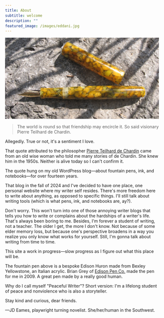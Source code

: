 ```yaml
---
title: About
subtitle: welcome
description: ""
featured_image: /images/eddani.jpg
---
```


![](/images/edisonrock.jpg)

> The world is round so that friendship may encircle it. So said visionary Pierre Teilhard de Chardin.

Allegedly. True or not, it's a sentiment I love.

That quote attributed to the philosopher <a href="https://www.britannica.com/biography/Pierre-Teilhard-de-Chardin">Pierre Teilhard de Chardin</a> came from an old wise woman who told me many stories of de Chardin. She knew him in the 1950s. Neither is alive today so I can't confirm it.

The quote hung on my old WordPress blog—about fountain pens, ink, and notebooks—for over fourteen years.

That blog in the fall of 2024 and I've decided to have one place, one personal website where my writer self resides. There's more freedom here to write about anything, as opposed to specific things. I'll still talk about writing tools (which is what pens, ink, and notebooks are, ay?).

Don't worry. This won't turn into one of those annoying writer blogs that tells you how to write or complains about the hardships of a writer's life. That's always been boring to me. Besides, I'm forever a student of writing, not a teacher. The older I get, the more I don't know. Not because of some elder memory loss, but because one's perspective broadens in a way you realize you only know what works for yourself. Still, I'm gonna talk about writing from time to time.

This site a work in progress—slow progress as I figure out what this place will be.

The fountain pen above is a bespoke Edison Huron made from Bexley Yellowstone, an Italian acrylic. Brian Grey of [Edison Pen Co.](https://edisonpen.com) made the pen for me in 2009. A great pen made by a really good human.

Why do I call myself "Peaceful Writer"? Short version: I'm a lifelong student of peace and nonviolence who is also a storyteller.

Stay kind and curious, dear friends.

—JD Eames, playwright turning novelist. She/her/human in the Southwest.

